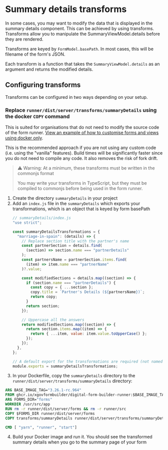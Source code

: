 # Summary details transforms

In some cases, you may want to modify the data that is displayed in the summary details component.
This can be achieved by using transforms. Transforms allow you to manipulate the SummaryViewModel.details before they are rendered.

Transforms are keyed by `FormModel.basePath`. In most cases, this will be filename of the form's JSON.

Each transform is a function that takes the `SummaryViewModel.details` as an argument and returns the modified details.

## Configuring transforms

Transforms can be configured in two ways depending on your setup.

### Replace `runner/dist/server/transforms/summaryDetails` using the docker `COPY` command

This is suited for organisations that do not need to modify the source code of the form runner.
[View an example of how to customise forms and views using docker only](https://github.com/XGovFormBuilder/form-builder-examples/tree/main/production-docker).

This is the recommended approach if you are not using any custom code (i.e. using the "vanilla" features). Build times will be significantly faster since you do not need to compile any code. It also removes the risk of fork drift.

> ⚠️ Warning: At a minimum, these transforms must be written in the commonjs format
>
> You may write your transforms in TypeScript, but they must be compiled to commonjs before being used in the form runner.

1. Create the directory `summaryDetails` in your project
2. Add an `index.js` file in the `summaryDetails` which exports your transformations, which is an object that is keyed by form basePath
   ```js
   // summaryDetails/index.js
   "use strict";

   const summaryDetailsTransformations = {
     "marriage-in-spain": (details) => {
       // Replace section title with the partner's name
       const partnerSection = details.find(
         (section) => section.name === "partnerDetails"
       );
       const partnersName = partnerSection.items.find(
         (item) => item.name === "partnerName"
       )?.value;

       const modifiedSections = details.map((section) => {
         if (section.name === "partnerDetails") {
           const copy = { ...section };
           copy.title = `Partner's Details (${partnersName})`;
           return copy;
         }
         return section;
       });

       // Uppercase all the answers
       return modifiedSections.map((section) => {
         return section.items.map((item) => {
           return { ...item, value: item.value.toUpperCase() };
         });
       });
     },
   };

   // A default export for the transformations are required (not named exports!)
   module.exports = summaryDetailsTransformations;
   ```
3. In your Dockerfile, copy the `summaryDetails` directory to the `runner/dist/server/transforms/summaryDetails` directory:
  ```dockerfile
ARG BASE_IMAGE_TAG="3.26.1-rc.964"
FROM ghcr.io/xgovformbuilder/digital-form-builder-runner:$BASE_IMAGE_TAG as base
ARG FORMS_DIR="forms"
WORKDIR /usr/src/app
RUN rm -r runner/dist/server/forms && rm -r runner/src
COPY $FORMS_DIR runner/dist/server/forms
COPY transforms/summaryDetails runner/dist/server/transforms/summaryDetails

CMD [ "yarn", "runner", "start"]
  ```
4. Build your Docker image and run it. You should see the transformed summary details when you go to the summary page of your form
   
    
